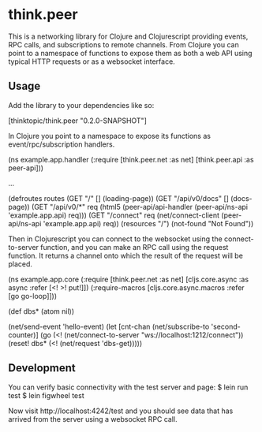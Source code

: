 # think.peer

This is a networking library for Clojure and Clojurescript providing events, RPC
calls, and subscriptions to remote channels.  From Clojure you can point to a
namespace of functions to expose them as both a web API using typical HTTP
requests or as a websocket interface.

## Usage

Add the library to your dependencies like so:

[thinktopic/think.peer "0.2.0-SNAPSHOT"]

In Clojure you point to a namespace to expose its functions as
event/rpc/subscription handlers.

(ns example.app.handler
  (:require [think.peer.net :as net]
            [think.peer.api :as peer-api]))

...

(defroutes routes
  (GET "/" [] (loading-page))
  (GET "/api/v0/docs" [] (docs-page))
  (GET "/api/v0/*" req
    (html5 (peer-api/api-handler (peer-api/ns-api 'example.app.api) req)))
  (GET "/connect" req
    (net/connect-client (peer-api/ns-api 'example.app.api) req))
  (resources "/")
  (not-found "Not Found"))


Then in Clojurescript you can connect to the websocket using the
connect-to-server function, and you can make an RPC call using the request
function.  It returns a channel onto which the result of the request will be
placed.

(ns example.app.core
  (:require [think.peer.net :as net]
            [cljs.core.async :as async :refer [<! >! put!]])
  (:require-macros [cljs.core.async.macros :refer [go go-loop]]))

(def dbs* (atom nil))

(net/send-event 'hello-event)
(let [cnt-chan (net/subscribe-to 'second-counter)]
  (go
    (<! (net/connect-to-server "ws://localhost:1212/connect"))
    (reset! dbs* (<! (net/request 'dbs-get)))))

## Development

You can verify basic connectivity with the test server and page:
  $ lein run test
  $ lein figwheel test

Now visit http://localhost:4242/test and you should see data that
has arrived from the server using a websocket RPC call.

